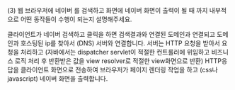 (3) 웹 브라우저에 네이버 를 검색하고 화면에 네이버 화면이 출력이 될 때 까지 내부적으로 어떤 동작들이 수행이 되는지 설명해주세요.

클라이언트가 네이버 검색하고 클릭을 하면
검색결과와 연결된 도메인과 연결되고
도메인과 호스팅된 ip를 찾아서 (DNS) 서버와 연결합니다.
서버는 HTTP 요청을 받아서 요청을 처리하고
(자바에서는 dispatcher servlet이 적절한 컨트롤러에 위임하고 비즈니스 로직 처리 후 반환받은 값을 view resolver로 적절한 view화면으로 반환)
HTTP응답을 클라이언트 화면으로 전송하여
브라우저가 페이지 렌더링 작업을 하고 (css나 javascript)
네이버 화면을 출력합니다.
